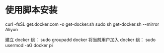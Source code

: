 # 使用脚本安装
curl -fsSL get.docker.com -o get-docker.sh
sudo sh get-docker.sh --mirror Aliyun

建立 docker 组：
sudo groupadd docker
将当前用户加入 docker 组：
sudo usermod -aG docker pi